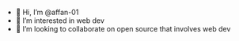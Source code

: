 - 👋 Hi, I’m @affan-01
- 👀 I’m interested in web dev
- 💞️ I’m looking to collaborate on open source that involves web dev

<!---
affan-01/affan-01 is a ✨ special ✨ repository because its `README.md` (this file) appears on your GitHub profile.
You can click the Preview link to take a look at your changes.
--->
